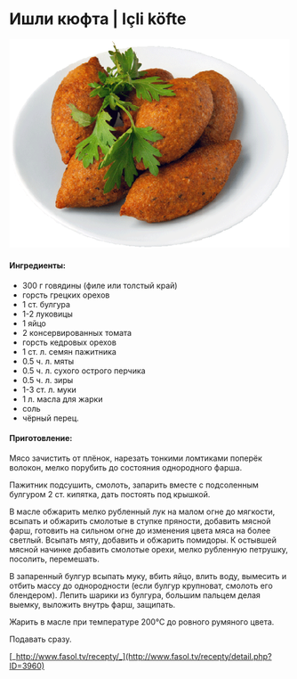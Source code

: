 ﻿---
image: ../pics/a43d2f8715860f0a0854f2725d586b54-1-.png
---
# Ишли кюфта \| Içli köfte

![](../pics/a43d2f8715860f0a0854f2725d586b54-1-.png)

#### Ингредиенты:

* 300 г говядины \(филе или толстый край\)
* горсть грецких орехов
* 1 ст. булгура
* 1-2 луковицы
* 1 яйцо
* 2 консервированных томата
* горсть кедровых орехов
* 1 ст. л. семян пажитника
* 0.5 ч. л. мяты
* 0.5 ч. л. сухого острого перчика
* 0.5 ч. л. зиры
* 1-3 ст. л. муки
* 1 л. масла для жарки
* соль
* чёрный перец.

#### Приготовление:

Мясо зачистить от плёнок, нарезать тонкими ломтиками поперёк волокон, мелко порубить до состояния однородного фарша.

Пажитник подсушить, смолоть, запарить вместе с подсоленным булгуром 2 ст. кипятка, дать постоять под крышкой.

В масле обжарить мелко рубленный лук на малом огне до мягкости, всыпать и обжарить смолотые в ступке пряности, добавить мясной фарш, готовить на сильном огне до изменения цвета мяса на более светлый. Всыпать мяту, добавить и обжарить помидоры. К остывшей мясной начинке добавить смолотые орехи, мелко рубленную петрушку, посолить, перемешать.

В запаренный булгур всыпать муку, вбить яйцо, влить воду, вымесить и отбить массу до однородности \(если булгур крупноват, смолоть его блендером\). Лепить шарики из булгура, большим пальцем делая выемку, выложить внутрь фарш, защипать.

Жарить в масле при температуре 200°С до ровного румяного цвета. 

Подавать сразу.

[_http://www.fasol.tv/recepty/_](http://www.fasol.tv/recepty/detail.php?ID=3960)

